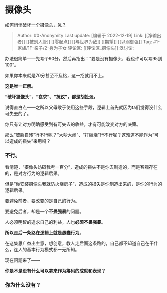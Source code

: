# 摄像头
[如何悄悄破坏一个摄像头，急？](https://www.zhihu.com/question/568989207/answer/2806660459)

> Author: #0-Anonymity
> Last update: [编辑于 2022-12-19]
> Link: [[净输出者]] [[被别人管]] [[零起点]] [[与世界为敌]] [[期望]] [[以弱御强]]
> Tag: #1-家族/1F-亲子/2-身为子女
> 评论区: [[评论区_摄像头]]
> 泛讨论:

办法很简单——先考个90分，然后再指出：“要是没有摄像头，我也许可以考95到100”。

如果你本来就是70分甚至不及格，这一招就用不上。

**这是唯一正解。**

**“破坏摄像头”、“哀求”、“抗议”，都是胡扯淡。**

说得直白点——之所以父母敢于使用这些手段，逻辑上首先就因为ta们觉得没什么可失去的了。

你只有让对方明确感受到有可失去的收益，才有可能改变对方的决策。

那么“威胁自残”行不行呢？“大吵大闹”、“打砸烧”行不行呢？这难道不能作为“可以造成的损失”来用吗？

### 不行。

看清楚，“摄像头妨碍我考一百分”，造成的损失不是你去制造的，而是客观存在的，是对方行为的逻辑后果。

但是“你安装摄像头我就防火烧房子”，造成的损失是你制造出来的，是你的行为的逻辑后果。

要避免前者，要改变的是自己的行为。

要避免后者，却是一个**不畏强暴**的问题。

人必须明智的追求自己的利益，人也**必须不畏强暴**。

**所以走后一条路在逻辑上就是愚蠢行为**。

在这集思广益出主意，想创意，教人走后面这条路的，自己都不知道自己在干什么，连人的基本行为模式都一无所知。

现在问题来了——

**你是不是没有什么可以拿来作为筹码的成就和表现？**

### 你为什么没有？
